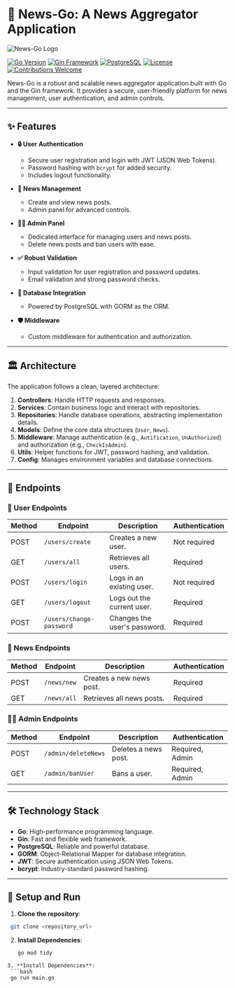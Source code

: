 # 📰 News-Go: A News Aggregator Application  
![News-Go Logo](newsgo_logo.png) <!-- Replace with actual logo URL -->

[![Go Version](https://img.shields.io/badge/Go-1.20+-blue)](https://golang.org)
[![Gin Framework](https://img.shields.io/badge/Framework-Gin-blue)](https://gin-gonic.com/)
[![PostgreSQL](https://img.shields.io/badge/Database-PostgreSQL-blue)](https://www.postgresql.org/)
[![License](https://img.shields.io/badge/License-MIT-green)](LICENSE)
[![Contributions Welcome](https://img.shields.io/badge/Contributions-Welcome-brightgreen)](#contributing)

News-Go is a robust and scalable news aggregator application built with Go and the Gin framework. It provides a secure, user-friendly platform for news management, user authentication, and admin controls.

---

## ✨ Features

- **🔒 User Authentication**  
  - Secure user registration and login with JWT (JSON Web Tokens).  
  - Password hashing with `bcrypt` for added security.  
  - Includes logout functionality.

- **📰 News Management**  
  - Create and view news posts.  
  - Admin panel for advanced controls.

- **👨‍💼 Admin Panel**  
  - Dedicated interface for managing users and news posts.  
  - Delete news posts and ban users with ease.

- **✅ Robust Validation**  
  - Input validation for user registration and password updates.  
  - Email validation and strong password checks.

- **💾 Database Integration**  
  - Powered by PostgreSQL with GORM as the ORM.

- **🛡️ Middleware**  
  - Custom middleware for authentication and authorization.

---

## 🏛️ Architecture

The application follows a clean, layered architecture:

1. **Controllers**: Handle HTTP requests and responses.  
2. **Services**: Contain business logic and interact with repositories.  
3. **Repositories**: Handle database operations, abstracting implementation details.  
4. **Models**: Define the core data structures (`User`, `News`).  
5. **Middleware**: Manage authentication (e.g., `Autification`, `UnAuthorized`) and authorization (e.g., `CheckIsAdmin`).  
6. **Utils**: Helper functions for JWT, password hashing, and validation.  
7. **Config**: Manages environment variables and database connections.

---

## 📌 Endpoints

### 👤 User Endpoints

| Method | Endpoint                | Description                   | Authentication |
|--------|--------------------------|-------------------------------|----------------|
| POST   | `/users/create`          | Creates a new user.           | Not required   |
| GET    | `/users/all`             | Retrieves all users.          | Required       |
| POST   | `/users/login`           | Logs in an existing user.     | Not required   |
| GET    | `/users/logout`          | Logs out the current user.    | Required       |
| POST   | `/users/change-password` | Changes the user's password.  | Required       |

### 📰 News Endpoints

| Method | Endpoint        | Description            | Authentication |
|--------|------------------|------------------------|----------------|
| POST   | `/news/new`      | Creates a new news post. | Required       |
| GET    | `/news/all`      | Retrieves all news posts. | Required       |

### 👨‍💼 Admin Endpoints

| Method | Endpoint             | Description             | Authentication  |
|--------|-----------------------|-------------------------|-----------------|
| POST   | `/admin/deleteNews`  | Deletes a news post.    | Required, Admin |
| GET    | `/admin/banUser`     | Bans a user.            | Required, Admin |

---

## 🛠️ Technology Stack

- **Go**: High-performance programming language.  
- **Gin**: Fast and flexible web framework.  
- **PostgreSQL**: Reliable and powerful database.  
- **GORM**: Object-Relational Mapper for database integration.  
- **JWT**: Secure authentication using JSON Web Tokens.  
- **bcrypt**: Industry-standard password hashing.

---

## 🚀 Setup and Run

1. **Clone the repository**:  
  ```bash
   git clone <repository_url>
  ```
2. **Install Dependencies**:  
   ```bash
   go mod tidy
  ```
3. **Install Dependencies**:
   ```bash
   go run main.go
  ```
